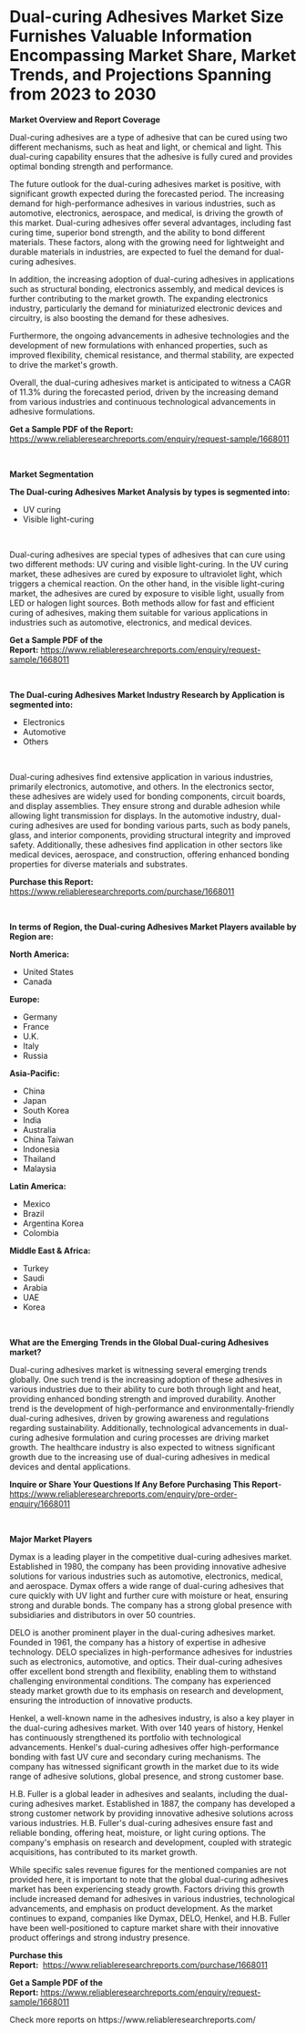 <p><h1>Dual-curing Adhesives Market Size Furnishes Valuable Information Encompassing Market Share, Market Trends, and Projections Spanning from 2023 to 2030</h1></p><p><strong>Market Overview and Report Coverage</strong></p>
<p><p>Dual-curing adhesives are a type of adhesive that can be cured using two different mechanisms, such as heat and light, or chemical and light. This dual-curing capability ensures that the adhesive is fully cured and provides optimal bonding strength and performance. </p><p>The future outlook for the dual-curing adhesives market is positive, with significant growth expected during the forecasted period. The increasing demand for high-performance adhesives in various industries, such as automotive, electronics, aerospace, and medical, is driving the growth of this market. Dual-curing adhesives offer several advantages, including fast curing time, superior bond strength, and the ability to bond different materials. These factors, along with the growing need for lightweight and durable materials in industries, are expected to fuel the demand for dual-curing adhesives.</p><p>In addition, the increasing adoption of dual-curing adhesives in applications such as structural bonding, electronics assembly, and medical devices is further contributing to the market growth. The expanding electronics industry, particularly the demand for miniaturized electronic devices and circuitry, is also boosting the demand for these adhesives.</p><p>Furthermore, the ongoing advancements in adhesive technologies and the development of new formulations with enhanced properties, such as improved flexibility, chemical resistance, and thermal stability, are expected to drive the market's growth.</p><p>Overall, the dual-curing adhesives market is anticipated to witness a CAGR of 11.3% during the forecasted period, driven by the increasing demand from various industries and continuous technological advancements in adhesive formulations.</p></p>
<p><strong>Get a Sample PDF of the Report:</strong> <a href="https://www.reliableresearchreports.com/enquiry/request-sample/1668011">https://www.reliableresearchreports.com/enquiry/request-sample/1668011</a></p>
<p>&nbsp;</p>
<p><strong>Market Segmentation</strong></p>
<p><strong>The Dual-curing Adhesives Market Analysis by types is segmented into:</strong></p>
<p><ul><li>UV curing</li><li>Visible light-curing</li></ul></p>
<p>&nbsp;</p>
<p><p>Dual-curing adhesives are special types of adhesives that can cure using two different methods: UV curing and visible light-curing. In the UV curing market, these adhesives are cured by exposure to ultraviolet light, which triggers a chemical reaction. On the other hand, in the visible light-curing market, the adhesives are cured by exposure to visible light, usually from LED or halogen light sources. Both methods allow for fast and efficient curing of adhesives, making them suitable for various applications in industries such as automotive, electronics, and medical devices.</p></p>
<p><strong>Get a Sample PDF of the Report:</strong>&nbsp;<a href="https://www.reliableresearchreports.com/enquiry/request-sample/1668011">https://www.reliableresearchreports.com/enquiry/request-sample/1668011</a></p>
<p>&nbsp;</p>
<p><strong>The Dual-curing Adhesives Market Industry Research by Application is segmented into:</strong></p>
<p><ul><li>Electronics</li><li>Automotive</li><li>Others</li></ul></p>
<p>&nbsp;</p>
<p><p>Dual-curing adhesives find extensive application in various industries, primarily electronics, automotive, and others. In the electronics sector, these adhesives are widely used for bonding components, circuit boards, and display assemblies. They ensure strong and durable adhesion while allowing light transmission for displays. In the automotive industry, dual-curing adhesives are used for bonding various parts, such as body panels, glass, and interior components, providing structural integrity and improved safety. Additionally, these adhesives find application in other sectors like medical devices, aerospace, and construction, offering enhanced bonding properties for diverse materials and substrates.</p></p>
<p><strong>Purchase this Report:</strong>&nbsp; <a href="https://www.reliableresearchreports.com/purchase/1668011">https://www.reliableresearchreports.com/purchase/1668011</a></p>
<p>&nbsp;</p>
<p><strong>In terms of Region, the Dual-curing Adhesives Market Players available by Region are:</strong></p>
<p>
    <p> <strong> North America: </strong>
        <ul>
            <li>United States</li>
            <li>Canada</li>
        </ul>
        </p> 
    <p> <strong> Europe: </strong>
        <ul>
            <li>Germany</li>
            <li>France</li>
            <li>U.K.</li>
            <li>Italy</li>
            <li>Russia</li>
        </ul>
        </p> 
    <p> <strong> Asia-Pacific: </strong>
        <ul>
            <li>China</li>
            <li>Japan</li>
            <li>South Korea</li>
            <li>India</li>
            <li>Australia</li>
            <li>China Taiwan</li>
            <li>Indonesia</li>
            <li>Thailand</li>
            <li>Malaysia</li>
        </ul>
        </p> 
    <p> <strong> Latin America: </strong>
        <ul>
            <li>Mexico</li>
            <li>Brazil</li>
            <li>Argentina Korea</li>
            <li>Colombia</li>
        </ul>
        </p> 
    <p> <strong> Middle East & Africa: </strong>
        <ul>
            <li>Turkey</li>
            <li>Saudi</li>
            <li>Arabia</li>
            <li>UAE</li>
            <li>Korea</li>
        </ul>
    </p>
    </p>
<p>&nbsp;</p>
<p><strong>What are the Emerging Trends in the Global Dual-curing Adhesives market?</strong></p>
<p><p>Dual-curing adhesives market is witnessing several emerging trends globally. One such trend is the increasing adoption of these adhesives in various industries due to their ability to cure both through light and heat, providing enhanced bonding strength and improved durability. Another trend is the development of high-performance and environmentally-friendly dual-curing adhesives, driven by growing awareness and regulations regarding sustainability. Additionally, technological advancements in dual-curing adhesive formulation and curing processes are driving market growth. The healthcare industry is also expected to witness significant growth due to the increasing use of dual-curing adhesives in medical devices and dental applications.</p></p>
<p><strong>Inquire or Share Your Questions If Any Before Purchasing This Report</strong>- <a href="https://www.reliableresearchreports.com/enquiry/pre-order-enquiry/1668011">https://www.reliableresearchreports.com/enquiry/pre-order-enquiry/1668011</a></p>
<p>&nbsp;</p>
<p><strong>Major Market Players</strong></p>
<p><p>Dymax is a leading player in the competitive dual-curing adhesives market. Established in 1980, the company has been providing innovative adhesive solutions for various industries such as automotive, electronics, medical, and aerospace. Dymax offers a wide range of dual-curing adhesives that cure quickly with UV light and further cure with moisture or heat, ensuring strong and durable bonds. The company has a strong global presence with subsidiaries and distributors in over 50 countries.</p><p>DELO is another prominent player in the dual-curing adhesives market. Founded in 1961, the company has a history of expertise in adhesive technology. DELO specializes in high-performance adhesives for industries such as electronics, automotive, and optics. Their dual-curing adhesives offer excellent bond strength and flexibility, enabling them to withstand challenging environmental conditions. The company has experienced steady market growth due to its emphasis on research and development, ensuring the introduction of innovative products.</p><p>Henkel, a well-known name in the adhesives industry, is also a key player in the dual-curing adhesives market. With over 140 years of history, Henkel has continuously strengthened its portfolio with technological advancements. Henkel's dual-curing adhesives offer high-performance bonding with fast UV cure and secondary curing mechanisms. The company has witnessed significant growth in the market due to its wide range of adhesive solutions, global presence, and strong customer base.</p><p>H.B. Fuller is a global leader in adhesives and sealants, including the dual-curing adhesives market. Established in 1887, the company has developed a strong customer network by providing innovative adhesive solutions across various industries. H.B. Fuller's dual-curing adhesives ensure fast and reliable bonding, offering heat, moisture, or light curing options. The company's emphasis on research and development, coupled with strategic acquisitions, has contributed to its market growth.</p><p>While specific sales revenue figures for the mentioned companies are not provided here, it is important to note that the global dual-curing adhesives market has been experiencing steady growth. Factors driving this growth include increased demand for adhesives in various industries, technological advancements, and emphasis on product development. As the market continues to expand, companies like Dymax, DELO, Henkel, and H.B. Fuller have been well-positioned to capture market share with their innovative product offerings and strong industry presence.</p></p>
<p><strong>Purchase this Report:</strong>&nbsp;&nbsp;<a href="https://www.reliableresearchreports.com/purchase/1668011">https://www.reliableresearchreports.com/purchase/1668011</a></p>
<p></p>
<p><strong>Get a Sample PDF of the Report:</strong>&nbsp;<a href="https://www.reliableresearchreports.com/enquiry/request-sample/1668011">https://www.reliableresearchreports.com/enquiry/request-sample/1668011</a></p>
<p>Check more reports on https://www.reliableresearchreports.com/</p>